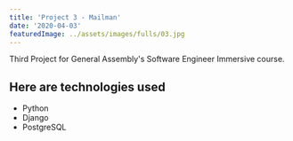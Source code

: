 ```yaml
---
title: 'Project 3 - Mailman'
date: '2020-04-03'
featuredImage: ../assets/images/fulls/03.jpg
---
```


Third Project for General Assembly's Software Engineer Immersive course.

<!-- ![Mailman Screenshot](../assets/images/fulls/03.jpg) -->

## Here are technologies used

- Python
- Django
- PostgreSQL
